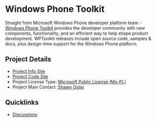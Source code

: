 # Windows Phone Toolkit

Straight from Microsoft Windows Phone developer platform team - [Windows Phone Toolkit](https://phone.codeplex.com/) provides the developer community with new components, functionality, and an efficient way to help shape product development. WPToolkit releases include open source code, samples & docs, plus design-time support for the Windows Phone platform.

## Project Details
* [Project Info Site](https://phone.codeplex.com/)
* [Project Code Site](https://phone.codeplex.com/SourceControl/latest) 
* Project License Type: [Microsoft Public License (Ms-PL)](https://phone.codeplex.com/license)
* Project Main Contact: [Shawn Oster](https://www.codeplex.com/site/users/view/shawnoster) 

## Quicklinks

* [Discussions](https://social.msdn.microsoft.com/Forums/en-us/wpdevelop/threads)
